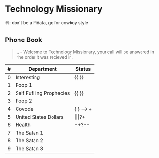 # Technology Missionary 
🪅: don't be a Piñata, go for cowboy style

## Phone Book  
> _ - Welcome to Technology Missionary, your call will be answered in the order it was recieved in.

| # | Department | Status |
| ------- | ------- | ------- |
| 0 | Interesting | {{ }} |
| 1 | Poop 1 |
| 2 | Self Fufiling Prophecies | {{ }} |
| 3 | Poop 2 | |
| 4 | Covode | { } --> +|- |
| 5 | United States Dollars | \|\|\|?+ |
| 6 | Health | -+?-+ |
| 7 | The Satan 1 | |
| 8 | The Satan 2 | |
| 9 | The Satan 3 | |
